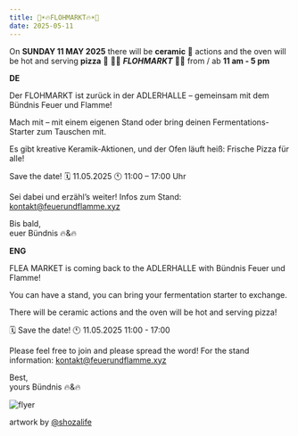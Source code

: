 ```yaml
---
title: 🌸☀️🔥FLOHMARKT🔥☀️🌸
date: 2025-05-11
---
```


On **SUNDAY 11 MAY 2025** there will be **ceramic** 🏺 actions and the oven will be hot and serving **pizza** 🍕
 🌸🍃 ***FLOHMARKT*** 🍃🌸 from / ab **11 am - 5 pm**

**DE**

Der FLOHMARKT ist zurück in der ADLERHALLE – gemeinsam mit dem Bündnis Feuer und Flamme!

Mach mit – mit einem eigenen Stand oder bring deinen Fermentations-Starter zum Tauschen mit.

Es gibt kreative Keramik-Aktionen, und der Ofen läuft heiß: Frische Pizza für alle!

Save the date!
🗓️ 11.05.2025
🕚 11:00 – 17:00 Uhr

Sei dabei und erzähl’s weiter!
Infos zum Stand: kontakt@feuerundflamme.xyz

Bis bald,<br>
euer Bündnis 🔥&🔥

**ENG**

FLEA MARKET is coming back to the ADLERHALLE with Bündnis Feuer und Flamme!

You can have a stand, you can bring your fermentation starter to exchange.

There will be ceramic actions and the oven will be hot and serving pizza!

🗓️ Save the date!
🕚 11.05.2025 11:00 - 17:00

Please feel free to join and please spread the word!
For the stand information: kontakt@feuerundflamme.xyz

Best,<br>
yours Bündnis 🔥&🔥

![flyer](https://github.com/user-attachments/assets/d9f3c7d4-40ca-43db-a053-a09b1ca18b07)

artwork by [@shozalife](https://www.instagram.com/shozalife/)
